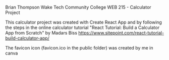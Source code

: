 Brian Thompson
Wake Tech Community College
WEB 215 - Calculator Project

This calculator project was created with Create React App and by 
following the steps in the online calculator tutorial 
"React Tutorial: Build a Calculator App from Scratch" by Madars Biss
https://www.sitepoint.com/react-tutorial-build-calculator-app/

The favicon icon (favicon.ico in the public folder) was created by me in canva

